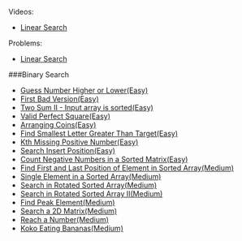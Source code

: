 Videos:
- [Linear Search](https://youtu.be/_HRA37X8N_Q)

Problems:
- [Linear Search](https://www.hackerearth.com/practice/algorithms/searching/linear-search/practice-problems/)

###Binary Search
- [Guess Number Higher or Lower(Easy)](https://leetcode.com/problems/guess-number-higher-or-lower/)
- [First Bad Version(Easy)](https://leetcode.com/problems/first-bad-version/)
- [Two Sum II - Input array is sorted(Easy)](https://leetcode.com/problems/two-sum-ii-input-array-is-sorted/)
- [Valid Perfect Square(Easy)](https://leetcode.com/problems/valid-perfect-square/)
- [Arranging Coins(Easy)](https://leetcode.com/problems/arranging-coins/)
- [Find Smallest Letter Greater Than Target(Easy)](https://leetcode.com/problems/find-smallest-letter-greater-than-target/)
- [Kth Missing Positive Number(Easy)](https://leetcode.com/problems/kth-missing-positive-number/)
- [Search Insert Position(Easy)](https://leetcode.com/problems/search-insert-position/)
- [Count Negative Numbers in a Sorted Matrix(Easy)](https://leetcode.com/problems/count-negative-numbers-in-a-sorted-matrix/)
- [Find First and Last Position of Element in Sorted Array(Medium)](https://leetcode.com/problems/find-first-and-last-position-of-element-in-sorted-array/)
- [Single Element in a Sorted Array(Medium)](https://leetcode.com/problems/single-element-in-a-sorted-array/)
- [Search in Rotated Sorted Array(Medium)](https://leetcode.com/problems/search-in-rotated-sorted-array/)
- [Search in Rotated Sorted Array II(Medium)](https://leetcode.com/problems/search-in-rotated-sorted-array-ii/)
- [Find Peak Element(Medium)](https://leetcode.com/problems/find-peak-element/)
- [Search a 2D Matrix(Medium)](https://leetcode.com/problems/search-a-2d-matrix/)
- [Reach a Number(Medium)](https://leetcode.com/problems/reach-a-number/)
- [Koko Eating Bananas(Medium)](https://leetcode.com/problems/koko-eating-bananas/)

